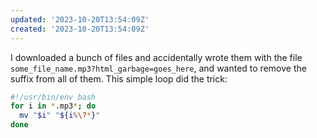 ```yaml
---
updated: '2023-10-20T13:54:09Z'
created: '2023-10-20T13:54:09Z'
---
```

I downloaded a bunch of files and accidentally wrote them with the file `some_file_name.mp3?html_garbage=goes_here`, and wanted to remove the suffix from all of them. This simple loop did the trick:

```bash
#!/usr/bin/env bash
for i in *.mp3*; do 
  mv "$i" "${i%\?*}"
done
```